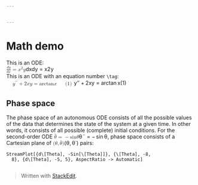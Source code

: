 ```yaml
---


---
```


<h1 id="math-demo">Math demo</h1>
<p>This is an ODE:<br>
<span class="katex--display"><span class="katex-display"><span class="katex"><span class="katex-mathml"><math><semantics><mrow><mfrac><mrow><mi>d</mi><mi>y</mi></mrow><mrow><mi>d</mi><mi>x</mi></mrow></mfrac><mo>=</mo><msup><mi>x</mi><mn>2</mn></msup><mi>y</mi></mrow><annotation encoding="application/x-tex">{dy \over dx} = x^2y</annotation></semantics></math></span><span class="katex-html" aria-hidden="true"><span class="base"><span class="strut" style="height: 2.0574399999999997em; vertical-align: -0.686em;"></span><span class="mord"><span class="mord"><span class="mopen nulldelimiter"></span><span class="mfrac"><span class="vlist-t vlist-t2"><span class="vlist-r"><span class="vlist" style="height: 1.3714399999999998em;"><span class="" style="top: -2.314em;"><span class="pstrut" style="height: 3em;"></span><span class="mord"><span class="mord mathdefault">d</span><span class="mord mathdefault">x</span></span></span><span class="" style="top: -3.23em;"><span class="pstrut" style="height: 3em;"></span><span class="frac-line" style="border-bottom-width: 0.04em;"></span></span><span class="" style="top: -3.677em;"><span class="pstrut" style="height: 3em;"></span><span class="mord"><span class="mord mathdefault">d</span><span class="mord mathdefault" style="margin-right: 0.03588em;">y</span></span></span></span><span class="vlist-s">​</span></span><span class="vlist-r"><span class="vlist" style="height: 0.686em;"><span class=""></span></span></span></span></span><span class="mclose nulldelimiter"></span></span></span><span class="mspace" style="margin-right: 0.2777777777777778em;"></span><span class="mrel">=</span><span class="mspace" style="margin-right: 0.2777777777777778em;"></span></span><span class="base"><span class="strut" style="height: 1.0585479999999998em; vertical-align: -0.19444em;"></span><span class="mord"><span class="mord mathdefault">x</span><span class="msupsub"><span class="vlist-t"><span class="vlist-r"><span class="vlist" style="height: 0.8641079999999999em;"><span class="" style="top: -3.113em; margin-right: 0.05em;"><span class="pstrut" style="height: 2.7em;"></span><span class="sizing reset-size6 size3 mtight"><span class="mord mtight">2</span></span></span></span></span></span></span></span><span class="mord mathdefault" style="margin-right: 0.03588em;">y</span></span></span></span></span></span><br>
This is an ODE with an equation number <code>\tag</code>:<br>
<span class="katex--display"><span class="katex-display"><span class="katex"><span class="katex-mathml"><math><semantics><mtable width="100%"><mtr><mtd width="50%"></mtd><mtd><mrow><msup><mi>y</mi><mrow><mo mathvariant="normal">′</mo><mo mathvariant="normal">′</mo></mrow></msup><mo>+</mo><mn>2</mn><mi>x</mi><mi>y</mi><mo>=</mo><mi>arctan</mi><mo>⁡</mo><mi>x</mi></mrow></mtd><mtd width="50%"></mtd><mtd><mtext>(1)</mtext></mtd></mtr></mtable><annotation encoding="application/x-tex">y''+2xy=\arctan x \tag{1}</annotation></semantics></math></span><span class="katex-html" aria-hidden="true"><span class="base"><span class="strut" style="height: 0.996332em; vertical-align: -0.19444em;"></span><span class="mord"><span class="mord mathdefault" style="margin-right: 0.03588em;">y</span><span class="msupsub"><span class="vlist-t"><span class="vlist-r"><span class="vlist" style="height: 0.801892em;"><span class="" style="top: -3.113em; margin-right: 0.05em;"><span class="pstrut" style="height: 2.7em;"></span><span class="sizing reset-size6 size3 mtight"><span class="mord mtight"><span class="mord mtight">′</span><span class="mord mtight">′</span></span></span></span></span></span></span></span></span><span class="mspace" style="margin-right: 0.2222222222222222em;"></span><span class="mbin">+</span><span class="mspace" style="margin-right: 0.2222222222222222em;"></span></span><span class="base"><span class="strut" style="height: 0.8388800000000001em; vertical-align: -0.19444em;"></span><span class="mord">2</span><span class="mord mathdefault">x</span><span class="mord mathdefault" style="margin-right: 0.03588em;">y</span><span class="mspace" style="margin-right: 0.2777777777777778em;"></span><span class="mrel">=</span><span class="mspace" style="margin-right: 0.2777777777777778em;"></span></span><span class="base"><span class="strut" style="height: 0.61508em; vertical-align: 0em;"></span><span class="mop">arctan</span><span class="mspace" style="margin-right: 0.16666666666666666em;"></span><span class="mord mathdefault">x</span></span><span class="tag"><span class="strut" style="height: 1.051892em; vertical-align: -0.25em;"></span><span class="mord text"><span class="mord">(</span><span class="mord"><span class="mord">1</span></span><span class="mord">)</span></span></span></span></span></span></span></p>
<h2 id="phase-space">Phase space</h2>
<p>The phase space of an autonomous ODE consists of all the possible values of the data that determines the state of the system at a given time. In other words, it consists of all possible (complete) initial conditions. For the second-order ODE <span class="katex--inline"><span class="katex"><span class="katex-mathml"><math><semantics><mrow><mover accent="true"><mi>θ</mi><mo>¨</mo></mover><mo>=</mo><mo>−</mo><mi>sin</mi><mo>⁡</mo><mi>θ</mi></mrow><annotation encoding="application/x-tex">\ddot\theta = - \sin\theta</annotation></semantics></math></span><span class="katex-html" aria-hidden="true"><span class="base"><span class="strut" style="height: 0.9313em; vertical-align: 0em;"></span><span class="mord accent"><span class="vlist-t"><span class="vlist-r"><span class="vlist" style="height: 0.9313em;"><span class="" style="top: -3em;"><span class="pstrut" style="height: 3em;"></span><span class="mord mathdefault" style="margin-right: 0.02778em;">θ</span></span><span class="" style="top: -3.26344em;"><span class="pstrut" style="height: 3em;"></span><span class="accent-body" style="left: -0.16666em;">¨</span></span></span></span></span></span><span class="mspace" style="margin-right: 0.2777777777777778em;"></span><span class="mrel">=</span><span class="mspace" style="margin-right: 0.2777777777777778em;"></span></span><span class="base"><span class="strut" style="height: 0.77777em; vertical-align: -0.08333em;"></span><span class="mord">−</span><span class="mspace" style="margin-right: 0.16666666666666666em;"></span><span class="mop">sin</span><span class="mspace" style="margin-right: 0.16666666666666666em;"></span><span class="mord mathdefault" style="margin-right: 0.02778em;">θ</span></span></span></span></span>, phase space consists of a Cartesian plane of <span class="katex--inline"><span class="katex"><span class="katex-mathml"><math><semantics><mrow><mo stretchy="false">(</mo><mi>θ</mi><mo separator="true">,</mo><mover accent="true"><mi>θ</mi><mo>˙</mo></mover><mo stretchy="false">)</mo></mrow><annotation encoding="application/x-tex">(\theta, \dot\theta)</annotation></semantics></math></span><span class="katex-html" aria-hidden="true"><span class="base"><span class="strut" style="height: 1.1813em; vertical-align: -0.25em;"></span><span class="mopen">(</span><span class="mord mathdefault" style="margin-right: 0.02778em;">θ</span><span class="mpunct">,</span><span class="mspace" style="margin-right: 0.16666666666666666em;"></span><span class="mord accent"><span class="vlist-t"><span class="vlist-r"><span class="vlist" style="height: 0.9313em;"><span class="" style="top: -3em;"><span class="pstrut" style="height: 3em;"></span><span class="mord mathdefault" style="margin-right: 0.02778em;">θ</span></span><span class="" style="top: -3.26344em;"><span class="pstrut" style="height: 3em;"></span><span class="accent-body" style="left: -0.055550000000000016em;">˙</span></span></span></span></span></span><span class="mclose">)</span></span></span></span></span> pairs:</p>
<pre class=" language-mathematica"><code class="prism  language-mathematica">StreamPlot[{d\[Theta], -Sin[\[Theta]]}, {\[Theta], -8, 
  8}, {d\[Theta], -5, 5}, AspectRatio -&gt; Automatic]
</code></pre>
<p><img src="https://lh3.googleusercontent.com/LwW0EHIP7y3nyNL4tjt-rRPTN5Fk4ppsplgu_kORQzR2njcCDe340jR3H9zKMCzgRhzGOxSf2DOX" alt="" title="Phase space of a pendulum"></p>
<blockquote>
<p>Written with <a href="https://stackedit.io/">StackEdit</a>.</p>
</blockquote>

<!--stackedit_data:
eyJoaXN0b3J5IjpbLTE1NjgwNzIzMTVdfQ==
-->